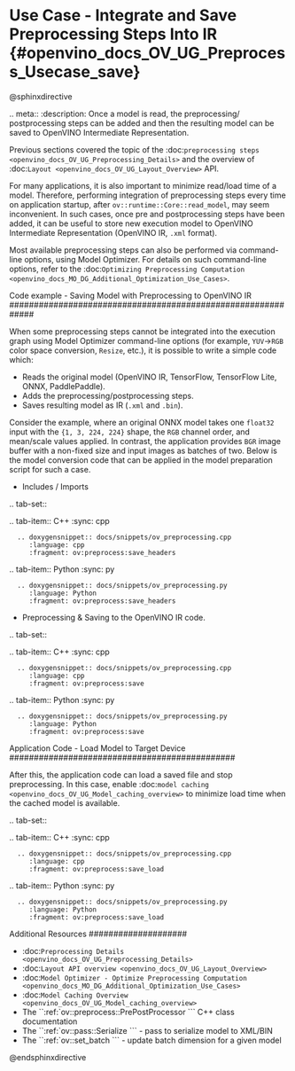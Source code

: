 # Use Case - Integrate and Save Preprocessing Steps Into IR {#openvino_docs_OV_UG_Preprocess_Usecase_save}

@sphinxdirective

.. meta::
   :description: Once a model is read, the preprocessing/ postprocessing steps 
                 can be added and then the resulting model can be saved to 
                 OpenVINO Intermediate Representation.


Previous sections covered the topic of the :doc:`preprocessing steps <openvino_docs_OV_UG_Preprocessing_Details>` 
and the overview of :doc:`Layout <openvino_docs_OV_UG_Layout_Overview>` API.

For many applications, it is also important to minimize read/load time of a model. 
Therefore, performing integration of preprocessing steps every time on application 
startup, after ``ov::runtime::Core::read_model``, may seem inconvenient. In such cases, 
once pre and postprocessing steps have been added, it can be useful to store new execution 
model to OpenVINO Intermediate Representation (OpenVINO IR, `.xml` format).

Most available preprocessing steps can also be performed via command-line options, 
using Model Optimizer. For details on such command-line options, refer to the 
:doc:`Optimizing Preprocessing Computation <openvino_docs_MO_DG_Additional_Optimization_Use_Cases>`.

Code example - Saving Model with Preprocessing to OpenVINO IR
#############################################################

When some preprocessing steps cannot be integrated into the execution graph using 
Model Optimizer command-line options (for example, ``YUV``->``RGB`` color space conversion, 
``Resize``, etc.), it is possible to write a simple code which:

* Reads the original model (OpenVINO IR, TensorFlow, TensorFlow Lite, ONNX, PaddlePaddle).
* Adds the preprocessing/postprocessing steps.
* Saves resulting model as IR (``.xml`` and ``.bin``).

Consider the example, where an original ONNX model takes one ``float32`` input with the 
``{1, 3, 224, 224}`` shape, the ``RGB`` channel order, and mean/scale values applied. 
In contrast, the application provides ``BGR`` image buffer with a non-fixed size and 
input images as batches of two. Below is the model conversion code that can be applied 
in the model preparation script for such a case.

* Includes / Imports


.. tab-set::

   .. tab-item:: C++
      :sync: cpp

      .. doxygensnippet:: docs/snippets/ov_preprocessing.cpp
         :language: cpp
         :fragment: ov:preprocess:save_headers

   .. tab-item:: Python
      :sync: py

      .. doxygensnippet:: docs/snippets/ov_preprocessing.py
         :language: Python
         :fragment: ov:preprocess:save_headers


* Preprocessing & Saving to the OpenVINO IR code.


.. tab-set::

   .. tab-item:: C++
      :sync: cpp

      .. doxygensnippet:: docs/snippets/ov_preprocessing.cpp
         :language: cpp
         :fragment: ov:preprocess:save

   .. tab-item:: Python
      :sync: py

      .. doxygensnippet:: docs/snippets/ov_preprocessing.py
         :language: Python
         :fragment: ov:preprocess:save


Application Code - Load Model to Target Device
##############################################

After this, the application code can load a saved file and stop preprocessing. In this case, enable 
:doc:`model caching <openvino_docs_OV_UG_Model_caching_overview>` to minimize load 
time when the cached model is available.


.. tab-set::

   .. tab-item:: C++
      :sync: cpp

      .. doxygensnippet:: docs/snippets/ov_preprocessing.cpp
         :language: cpp
         :fragment: ov:preprocess:save_load

   .. tab-item:: Python
      :sync: py

      .. doxygensnippet:: docs/snippets/ov_preprocessing.py
         :language: Python
         :fragment: ov:preprocess:save_load


Additional Resources
####################

* :doc:`Preprocessing Details <openvino_docs_OV_UG_Preprocessing_Details>`
* :doc:`Layout API overview <openvino_docs_OV_UG_Layout_Overview>`
* :doc:`Model Optimizer - Optimize Preprocessing Computation <openvino_docs_MO_DG_Additional_Optimization_Use_Cases>`
* :doc:`Model Caching Overview <openvino_docs_OV_UG_Model_caching_overview>`
* The ``:ref:`ov::preprocess::PrePostProcessor <doxid-classov-1-1preprocess-1-1-pre-post-processor>``` C++ class documentation
* The ``:ref:`ov::pass::Serialize <doxid-classov-1-1pass-1-1-serialize>``` - pass to serialize model to XML/BIN
* The ``:ref:`ov::set_batch <doxid-namespaceov-1a3314e2ff91fcc9ffec05b1a77c37862b>``` - update batch dimension for a given model

@endsphinxdirective
